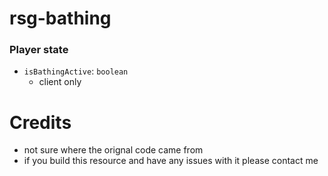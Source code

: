 # rsg-bathing

### Player state
- `isBathingActive`: `boolean`
    - client only

# Credits
- not sure where the orignal code came from
- if you build this resource and have any issues with it please contact me
